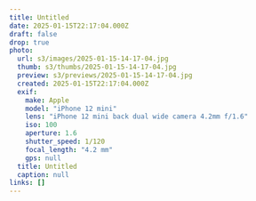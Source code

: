 ```yaml
---
title: Untitled
date: 2025-01-15T22:17:04.000Z
draft: false
drop: true
photo:
  url: s3/images/2025-01-15-14-17-04.jpg
  thumb: s3/thumbs/2025-01-15-14-17-04.jpg
  preview: s3/previews/2025-01-15-14-17-04.jpg
  created: 2025-01-15T22:17:04.000Z
  exif:
    make: Apple
    model: "iPhone 12 mini"
    lens: "iPhone 12 mini back dual wide camera 4.2mm f/1.6"
    iso: 100
    aperture: 1.6
    shutter_speed: 1/120
    focal_length: "4.2 mm"
    gps: null
  title: Untitled
  caption: null
links: []
---
```

